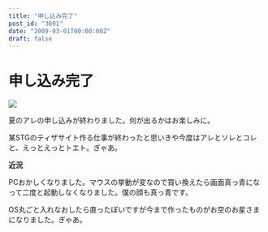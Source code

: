 ```yaml
---
title: "申し込み完了"
post_id: "3691"
date: "2009-03-01T00:00:00Z"
draft: false
---
```


# 申し込み完了

![](/image/illustrations/mono/2008/C76_s.png)  
  
夏のアレの申し込みが終わりました。何が出るかはお楽しみに。  
  
某STGのティザサイト作る仕事が終わったと思いきや今度はアレとソレとコレと、えっとえっとトエト。ぎゃあ。  
  
**近況**  
  
PCおかしくなりました。マウスの挙動が変なので買い換えたら画面真っ青になって二度と起動しなくなりました。僕の顔も真っ青です。  
  
OS丸ごと入れなおしたら直ったぽいですが今まで作ったものがお空のお星さまになりました。ぎゃあ。
